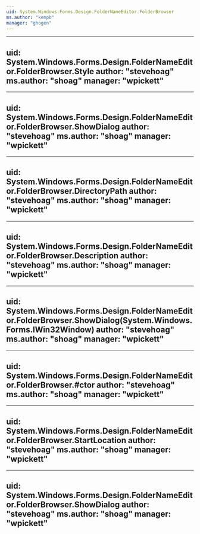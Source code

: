 ```yaml
---
uid: System.Windows.Forms.Design.FolderNameEditor.FolderBrowser
ms.author: "kempb"
manager: "ghogen"
---
```


---
uid: System.Windows.Forms.Design.FolderNameEditor.FolderBrowser.Style
author: "stevehoag"
ms.author: "shoag"
manager: "wpickett"
---

---
uid: System.Windows.Forms.Design.FolderNameEditor.FolderBrowser.ShowDialog
author: "stevehoag"
ms.author: "shoag"
manager: "wpickett"
---

---
uid: System.Windows.Forms.Design.FolderNameEditor.FolderBrowser.DirectoryPath
author: "stevehoag"
ms.author: "shoag"
manager: "wpickett"
---

---
uid: System.Windows.Forms.Design.FolderNameEditor.FolderBrowser.Description
author: "stevehoag"
ms.author: "shoag"
manager: "wpickett"
---

---
uid: System.Windows.Forms.Design.FolderNameEditor.FolderBrowser.ShowDialog(System.Windows.Forms.IWin32Window)
author: "stevehoag"
ms.author: "shoag"
manager: "wpickett"
---

---
uid: System.Windows.Forms.Design.FolderNameEditor.FolderBrowser.#ctor
author: "stevehoag"
ms.author: "shoag"
manager: "wpickett"
---

---
uid: System.Windows.Forms.Design.FolderNameEditor.FolderBrowser.StartLocation
author: "stevehoag"
ms.author: "shoag"
manager: "wpickett"
---

---
uid: System.Windows.Forms.Design.FolderNameEditor.FolderBrowser.ShowDialog
author: "stevehoag"
ms.author: "shoag"
manager: "wpickett"
---
